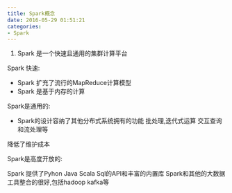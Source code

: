 ```yaml
---
title: Spark概念
date: 2016-05-29 01:51:21
categories: 
- Spark
---
```



1. Spark 是一个快速且通用的集群计算平台

Spark 快速:
- Spark 扩充了流行的MapReduce计算模型
- Spark 是基于内存的计算

Spark是通用的:

- Spark的设计容纳了其他分布式系统拥有的功能 批处理,迭代式运算 交互查询和流处理等

 降低了维护成本


Spark是高度开放的:

Spark 提供了Pyhon Java Scala Sql的API和丰富的内置库
Spark和其他的大数据工具整合的很好,包括hadoop kafka等 
